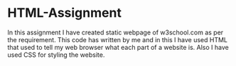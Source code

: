 # HTML-Assignment
In this assignment I have created static webpage of w3school.com as per the requirement. This code has written by me and in this I have used HTML that used to tell my web browser what each part of a website is. Also I have used CSS for styling the website.
